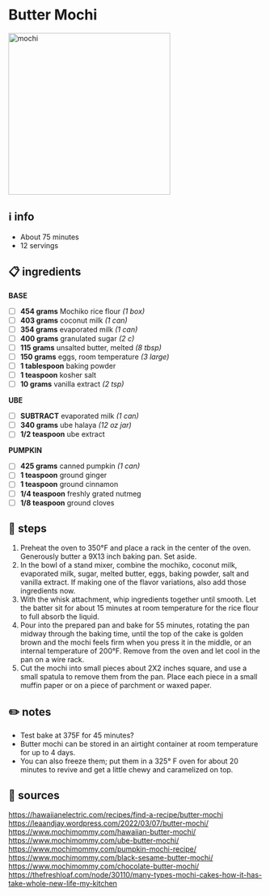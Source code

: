 # Butter Mochi
<img src="https://www.contemplatingsweets.com/wp-content/uploads/2017/02/buttermochilandscape.jpg" alt="mochi" width="320"/>  

## ℹ️ info
* About 75 minutes  
* 12 servings  

## 📋 ingredients

**BASE**  

- [ ] **454	grams**	Mochiko rice flour *(1 box)*
- [ ] **403	grams**	coconut milk *(1 can)*
- [ ] **354	grams**	evaporated milk *(1 can)*
- [ ] **400	grams**	granulated sugar *(2 c)*
- [ ] **115	grams**	unsalted butter, melted *(8 tbsp)*
- [ ] **150	grams**	eggs, room temperature *(3 large)*
- [ ] **1 tablespoon**	baking powder
- [ ] **1 teaspoon**	kosher salt
- [ ] **10	grams**	vanilla extract *(2 tsp)*

**UBE**

- [ ] **SUBTRACT**	evaporated milk *(1 can)*
- [ ] **340	grams**	ube halaya *(12 oz jar)*
- [ ] **1/2	teaspoon**	ube extract

**PUMPKIN**

- [ ] **425	grams**	canned pumpkin *(1 can)*
- [ ] **1 teaspoon**	ground ginger
- [ ] **1 teaspoon**	ground cinnamon
- [ ] **1/4 teaspoon**	freshly grated nutmeg
- [ ] **1/8 teaspoon**	ground cloves

## 🔪 steps
1. Preheat the oven to 350°F and place a rack in the center of the oven. Generously butter a 9X13 inch baking pan. Set aside.
2. In the bowl of a stand mixer, combine the mochiko, coconut milk, evaporated milk, sugar, melted butter, eggs, baking powder, salt and vanilla extract. If making one of the flavor variations, also add those ingredients now.
3. With the whisk attachment, whip ingredients together until smooth. Let the batter sit for about 15 minutes at room temperature for the rice flour to full absorb the liquid.
4. Pour into the prepared pan and bake for 55 minutes, rotating the pan midway through the baking time, until the top of the cake is golden brown and the mochi feels firm when you press it in the middle, or an internal temperature of 200°F. Remove from the oven and let cool in the pan on a wire rack.
5. Cut the mochi into small pieces about 2X2 inches square, and use a small spatula to remove them from the pan. Place each piece in a small muffin paper or on a piece of parchment or waxed paper.

## ✏️ notes
* Test bake at 375F for 45 minutes?
* Butter mochi can be stored in an airtight container at room temperature for up to 4 days.
* You can also freeze them; put them in a 325° F oven for about 20 minutes to revive and get a little chewy and caramelized on top.

## 🔗 sources
https://hawaiianelectric.com/recipes/find-a-recipe/butter-mochi  
https://leaandjay.wordpress.com/2022/03/07/butter-mochi/  
https://www.mochimommy.com/hawaiian-butter-mochi/ 
https://www.mochimommy.com/ube-butter-mochi/   
https://www.mochimommy.com/pumpkin-mochi-recipe/  
https://www.mochimommy.com/black-sesame-butter-mochi/  
https://www.mochimommy.com/chocolate-butter-mochi/  
https://thefreshloaf.com/node/30110/many-types-mochi-cakes-how-it-has-take-whole-new-life-my-kitchen  

